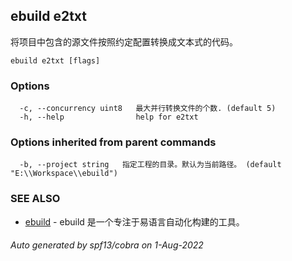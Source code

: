 ## ebuild e2txt

将项目中包含的源文件按照约定配置转换成文本式的代码。

```
ebuild e2txt [flags]
```

### Options

```
  -c, --concurrency uint8   最大并行转换文件的个数. (default 5)
  -h, --help                help for e2txt
```

### Options inherited from parent commands

```
  -b, --project string   指定工程的目录。默认为当前路径。 (default "E:\\Workspace\\ebuild")
```

### SEE ALSO

* [ebuild](/cli/#ebuild)	 - ebuild 是一个专注于易语言自动化构建的工具。

###### Auto generated by spf13/cobra on 1-Aug-2022
